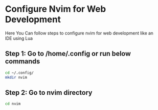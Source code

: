 # Configure Nvim for Web Development
Here You Can follow steps to configure nvim for web development like an IDE using Lua
## Step 1: Go to /home/.config or run below commands
```bash
cd ~/.config/
mkdir nvim
```

## Step 2: Go to nvim directory
```bash
cd nvim
```
